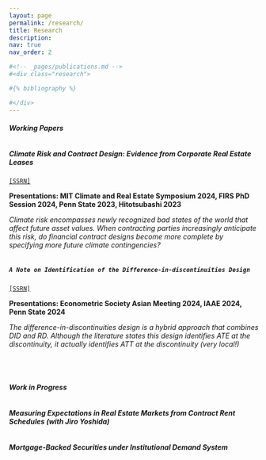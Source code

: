 ```yaml
---
layout: page
permalink: /research/
title: Research
description: 
nav: true
nav_order: 2

#<!-- _pages/publications.md -->
#<div class="research">

#{% bibliography %}

#</div>
---
```


##### **Working Papers**

<p style="margin-top: 2.5em;"></p>

##### **Climate Risk and Contract Design: Evidence from Corporate Real Estate Leases**
[`[SSRN]`](https://papers.ssrn.com/sol3/papers.cfm?abstract_id=4686886)

**Presentations: MIT Climate and Real Estate Symposium 2024, FIRS PhD Session 2024, Penn State 2023, Hitotsubashi 2023**

*Climate risk encompasses newly recognized bad states of the world that affect future asset values. When contracting parties increasingly anticipate this risk, do financial contract designs become more complete by specifying more future climate contingencies?*

<p style="margin-top: 2.5em;"></p>

##### `A Note on Identification of the Difference-in-discontinuities Design`
[`[SSRN]`](https://papers.ssrn.com/sol3/papers.cfm?abstract_id=4686891)

**Presentations: Econometric Society Asian Meeting 2024, IAAE 2024, Penn State 2024**

*The difference-in-discontinuities design is a hybrid approach that combines DID and RD. Although the literature states this design identifies ATE at the discontinuity, it actually identifies ATT at the discontinuity (very local!)*

<p style="margin-top: 5em;"></p>

##### **Work in Progress**

<p style="margin-top: 2.5em;"></p>

##### **Measuring Expectations in Real Estate Markets from Contract Rent Schedules** (with Jiro Yoshida)

<p style="margin-top: 2.5em;"></p>

##### **Mortgage-Backed Securities under Institutional Demand System**